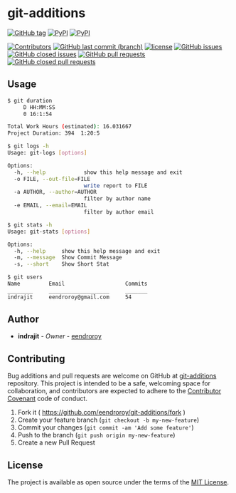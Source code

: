 # git-additions

[![GitHub tag](https://img.shields.io/github/tag/eendroroy/git-additions.svg)](https://github.com/eendroroy/git-additions/tags)
[![PyPI](https://img.shields.io/pypi/v/git-additions.svg)](https://pypi.python.org/pypi/git-additions/)
[![PyPI](https://img.shields.io/pypi/pyversions/git-additions.svg)](https://pypi.python.org/pypi/git-additions)

[![Contributors](https://img.shields.io/github/contributors/eendroroy/git-additions.svg)](https://github.com/eendroroy/git-additions/graphs/contributors)
[![GitHub last commit (branch)](https://img.shields.io/github/last-commit/eendroroy/git-additions/master.svg)](https://github.com/eendroroy/git-additions)
[![license](https://img.shields.io/github/license/eendroroy/git-additions.svg)](https://github.com/eendroroy/git-additions/blob/master/LICENSE)
[![GitHub issues](https://img.shields.io/github/issues/eendroroy/git-additions.svg)](https://github.com/eendroroy/git-additions/issues)
[![GitHub closed issues](https://img.shields.io/github/issues-closed/eendroroy/git-additions.svg)](https://github.com/eendroroy/git-additions/issues?q=is%3Aissue+is%3Aclosed)
[![GitHub pull requests](https://img.shields.io/github/issues-pr/eendroroy/git-additions.svg)](https://github.com/eendroroy/git-additions/pulls)
[![GitHub closed pull requests](https://img.shields.io/github/issues-pr-closed/eendroroy/git-additions.svg)](https://github.com/eendroroy/git-additions/pulls?q=is%3Apr+is%3Aclosed)

## Usage

```bash
$ git duration
     D HH:MM:SS
     0 16:1:54

Total Work Hours (estimated): 16.031667
Project Duration: 394  1:20:5
```

```bash
$ git logs -h
Usage: git-logs [options]

Options:
  -h, --help            show this help message and exit
  -o FILE, --out-file=FILE
                        write report to FILE
  -a AUTHOR, --author=AUTHOR
                        filter by author name
  -e EMAIL, --email=EMAIL
                        filter by author email
```

```bash
$ git stats -h
Usage: git-stats [options]

Options:
  -h, --help     show this help message and exit
  -m, --message  Show Commit Message
  -s, --short    Show Short Stat
```

```bash
$ git users
Name     	 Email               	 Commits
________ 	 ___________________ 	 _______
indrajit 	 eendroroy@gmail.com 	 54
```

## Author

* **indrajit** - *Owner* - [eendroroy](https://github.com/eendroroy)

## Contributing

Bug additions and pull requests are welcome on GitHub at [git-additions](https://github.com/eendroroy/git-additions) repository.
This project is intended to be a safe, welcoming space for collaboration,
and contributors are expected to adhere to the [Contributor Covenant](http://contributor-covenant.org) code of conduct.

  1. Fork it ( https://github.com/eendroroy/git-additions/fork )
  1. Create your feature branch (`git checkout -b my-new-feature`)
  1. Commit your changes (`git commit -am 'Add some feature'`)
  1. Push to the branch (`git push origin my-new-feature`)
  1. Create a new Pull Request

## License

The project is available as open source under the terms of the [MIT License](http://opensource.org/licenses/MIT).